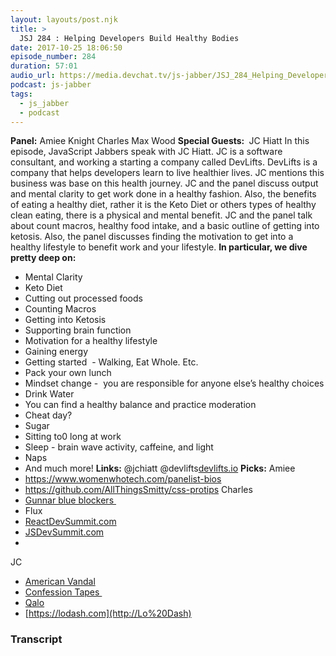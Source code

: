 ```yaml
---
layout: layouts/post.njk
title: >
  JSJ 284 : Helping Developers Build Healthy Bodies
date: 2017-10-25 18:06:50
episode_number: 284
duration: 57:01
audio_url: https://media.devchat.tv/js-jabber/JSJ_284_Helping_Developers_Build_Healthy_Bodies.mp3
podcast: js-jabber
tags:
  - js_jabber
  - podcast
---
```


**Panel:** Amiee Knight Charles Max Wood **Special Guests:&nbsp;** JC Hiatt In this episode, JavaScript Jabbers speak with JC Hiatt. JC is a software consultant, and working a starting a company called DevLifts. DevLifts is a company that helps developers learn to live healthier lives. JC mentions this business was base on this health journey. JC and the panel discuss output and mental clarity to get work done in a healthy fashion. Also, the benefits of eating a healthy diet, rather it is the Keto Diet or others types of healthy clean eating, there is a physical and mental benefit. JC and the panel talk about count macros, healthy food intake, and a basic outline of getting into ketosis. Also, the panel discusses finding the motivation to get into a healthy lifestyle to benefit work and your lifestyle. **In particular, we dive pretty deep on:**

- Mental Clarity
- Keto Diet
- Cutting out processed foods
- Counting Macros
- Getting into Ketosis
- Supporting brain function
- Motivation for a healthy lifestyle
- Gaining energy
- Getting started&nbsp; - Walking, Eat Whole. Etc.
- Pack your own lunch
- Mindset change -&nbsp; you are responsible for anyone else’s healthy choices
- Drink Water
- You can find a healthy balance and practice moderation
- Cheat day?
- Sugar
- Sitting to0 long at work
- Sleep - brain wave activity, caffeine, and light
- Naps
- And much more!
  **Links:** @jchiatt @devlifts[devlifts.io](http://devlifts.io) **Picks:** Amiee
- https://www.womenwhotech.com/panelist-bios
- https://github.com/AllThingsSmitty/css-protips
  Charles
- [Gunnar blue blockers&nbsp;](https://gunnar.com/?gclid=Cj0KCQjwprbPBRCHARIsAF_7gDa7P7v5iVaIHUYH2hx6xFkkreJfPD54HGTh787QVKfgn43VTNFrVX0aAmm7EALw_wcB)
- Flux
- [ReactDevSummit.com](http://ReactDevSummit.com)
- [JSDevSummit.com](http://JSDevSummit.com)
-

JC

- [American Vandal](http://www.imdb.com/title/tt6877772/)
- [Confession Tapes&nbsp;](http://www.imdb.com/title/tt7349602/)
- [Qalo](https://qalo.com)
- [https://lodash.com](http://Lo%20Dash)

### Transcript
